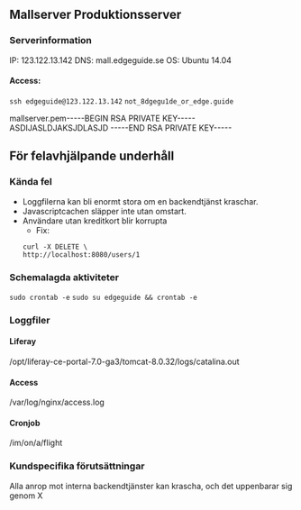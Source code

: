 ## Mallserver Produktionsserver

### Serverinformation
IP: 123.122.13.142
DNS: mall.edgeguide.se
OS: Ubuntu 14.04

#### Access:
`ssh edgeguide@123.122.13.142`
`not_8dgegu1de_or_edge.guide`

mallserver.pem-----BEGIN RSA PRIVATE KEY-----
ASDIJASLDJAKSJDLASJD
-----END RSA PRIVATE KEY-----

## För felavhjälpande underhåll

### Kända fel
* Loggfilerna kan bli enormt stora om en backendtjänst kraschar.
* Javascriptcachen släpper inte utan omstart.
* Användare utan kreditkort blir korrupta
  * Fix: 
  ```
  curl -X DELETE \
  http://localhost:8080/users/1 
  ```

### Schemalagda aktiviteter
`sudo crontab -e`
`sudo su edgeguide && crontab -e`

### Loggfiler

#### Liferay
/opt/liferay-ce-portal-7.0-ga3/tomcat-8.0.32/logs/catalina.out

#### Access
/var/log/nginx/access.log

#### Cronjob
/im/on/a/flight


### Kundspecifika förutsättningar
Alla anrop mot interna backendtjänster kan krascha, och det uppenbarar sig genom X 
